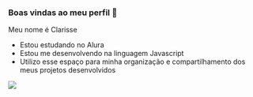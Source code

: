 ### Boas vindas ao meu perfil 💙

Meu nome é Clarisse

- Estou estudando no Alura
- Estou me desenvolvendo na linguagem Javascript
- Utilizo esse espaço para minha organização e compartilhamento dos meus projetos desenvolvidos

![](https://tenor.com/view/teh-cat-comin-gif-18402983533302810716)

